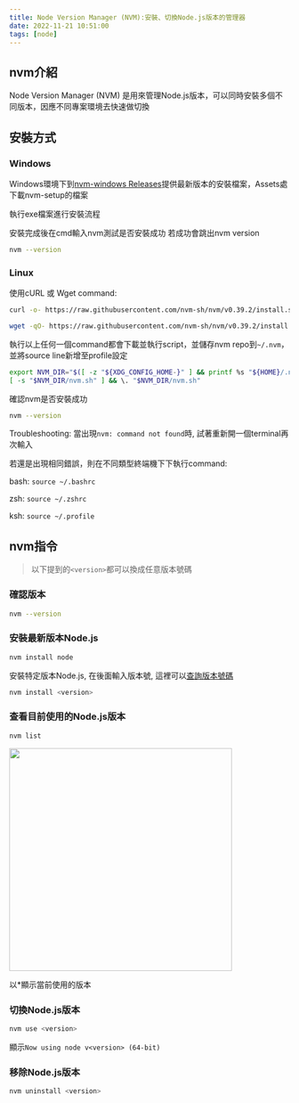 ```yaml
---
title: Node Version Manager (NVM):安裝、切換Node.js版本的管理器
date: 2022-11-21 10:51:00
tags: [node]
---
```


## nvm介紹

Node Version Manager (NVM) 是用來管理Node.js版本，可以同時安裝多個不同版本，因應不同專案環境去快速做切換

## 安裝方式

### Windows

Windows環境下到[nvm-windows Releases](https://github.com/coreybutler/nvm-windows/releases)提供最新版本的安裝檔案，Assets處下載nvm-setup的檔案
  
執行exe檔案進行安裝流程

安裝完成後在cmd輸入nvm測試是否安裝成功  若成功會跳出nvm version

```sh
nvm --version
```
<!--more-->
### Linux

使用cURL 或 Wget command:

```sh
curl -o- https://raw.githubusercontent.com/nvm-sh/nvm/v0.39.2/install.sh | bash
```

```sh
wget -qO- https://raw.githubusercontent.com/nvm-sh/nvm/v0.39.2/install.sh | bash
```

執行以上任何一個command都會下載並執行script，並儲存nvm repo到`~/.nvm`，並將source line新增至profile設定

```sh
export NVM_DIR="$([ -z "${XDG_CONFIG_HOME-}" ] && printf %s "${HOME}/.nvm" || printf %s "${XDG_CONFIG_HOME}/nvm")"
[ -s "$NVM_DIR/nvm.sh" ] && \. "$NVM_DIR/nvm.sh" 
```

確認nvm是否安裝成功

```sh
nvm --version
```

Troubleshooting:
當出現`nvm: command not found`時, 試著重新開一個terminal再次輸入

若還是出現相同錯誤，則在不同類型終端機下下執行command:

bash: `source ~/.bashrc`

zsh: `source ~/.zshrc`

ksh: `source ~/.profile`

## nvm指令

>以下提到的`<version>`都可以換成任意版本號碼

### 確認版本

```sh
nvm --version
```

### 安裝最新版本Node.js

```sh
nvm install node
```

安裝特定版本Node.js, 在後面輸入版本號, 這裡可以[查詢版本號碼](https://nodejs.org/en/download/releases/)

```sh
nvm install <version>
```

### 查看目前使用的Node.js版本

```sh
nvm list
```

<img src="https://yanzzzzzzzzz.github.io/img/nvm_install_1.png"  width="400"/>

以*顯示當前使用的版本

### 切換Node.js版本

```sh
nvm use <version>
```

顯示`Now using node v<version> (64-bit)`

### 移除Node.js版本

```sh
nvm uninstall <version>
```
